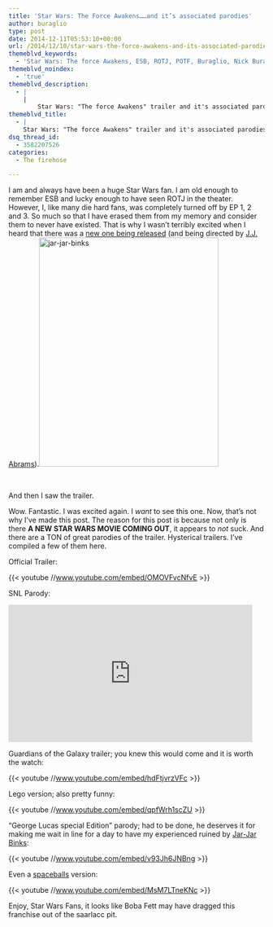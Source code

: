 ```yaml
---
title: 'Star Wars: The Force Awakens……and it’s associated parodies'
author: buraglio
type: post
date: 2014-12-11T05:53:10+00:00
url: /2014/12/10/star-wars-the-force-awakens-and-its-associated-parodies/
themeblvd_keywords:
  - 'Star Wars: The force Awakens, ESB, ROTJ, POTF, Buraglio, Nick Buraglio, Return of the Jedi, Movie Trailers, Empire Strikes Back, Boba Fett, Han Solo, Jedi, Sith, Darth Vader'
themeblvd_noindex:
  - 'true'
themeblvd_description:
  - |
    |
        Star Wars: "The force Awakens" trailer and it's associated parody videos. 
themeblvd_title:
  - |
    Star Wars: "The force Awakens" trailer and it's associated parodies.
dsq_thread_id:
  - 3582207526
categories:
  - The firehose

---
```

I am and always have been a huge Star Wars fan. I am old enough to remember ESB and lucky enough to have seen ROTJ in the theater. However, I, like many die hard fans, was completely turned off by EP 1, 2 and 3. So much so that I have erased them from my memory and consider them to never have existed. That is why I wasn&#8217;t terribly excited when I heard that there was a [new one being released][1] (and being directed by [J.J. Abrams][2]).<img class="aligncenter wp-image-691 size-full" src="http://www.nickburaglio.com/wp-content/uploads/2014/12/jar-jar-binks.jpg" alt="jar-jar-binks" width="353" height="450" />

&nbsp;

And then I saw the trailer.

Wow. Fantastic. I was excited again. I _want_ to see this one. Now, that&#8217;s not why I&#8217;ve made this post. The reason for this post is because not only is there **A NEW STAR WARS MOVIE COMING OUT**, it appears to _not_ suck. And there are a TON of great parodies of the trailer. Hysterical trailers. I&#8217;ve compiled a few of them here.

Official Trailer:

{{< youtube //www.youtube.com/embed/OMOVFvcNfvE >}}

SNL Parody:

<div>
  <iframe src="https://player.theplatform.com/p/NnzsPC/widget/select/media/iCMoVBY0BEnx?carouselID=139011" width="480" height="270" frameborder="0" seamless="seamless" allowfullscreen="allowfullscreen"></iframe>
</div>

Guardians of the Galaxy trailer; you knew this would come and it is worth the watch:

{{< youtube //www.youtube.com/embed/hdFtjvrzVFc >}}

Lego version; also pretty funny:

{{< youtube //www.youtube.com/embed/qpfWrh1scZU >}}

&#8220;George Lucas special Edition&#8221; parody; had to be done, he deserves it for making me wait in line for a day to have my experienced ruined by [Jar-Jar Binks][3]:

{{< youtube //www.youtube.com/embed/v93Jh6JNBng >}}

Even a [spaceballs][4] version:

{{< youtube //www.youtube.com/embed/MsM7LTneKNc >}}

Enjoy, Star Wars Fans, it looks like Boba Fett may have dragged this franchise out of the saarlacc pit.

 [1]: http://www.imdb.com/title/tt2488496/
 [2]: http://www.imdb.com/name/nm0009190/?ref_=tt_ov_dr
 [3]: http://starwars.wikia.com/wiki/Jar_Jar_Binks
 [4]: http://www.imdb.com/title/tt0094012/